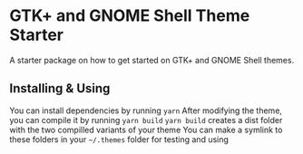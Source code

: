 # GTK+ and GNOME Shell Theme Starter

A starter package on how to get started on GTK+ and GNOME Shell themes.

## Installing & Using

You can install dependencies by running ```yarn```
After modifying the theme, you can compile it by running ```yarn build```
```yarn build``` creates a dist folder with the two compilled variants of your theme
You can make a symlink to these folders in your ```~/.themes``` folder for testing and using